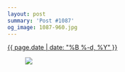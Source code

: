 ```yaml
---
layout: post
summary: 'Post #1087'
og_image: 1087-960.jpg
---
```


<div class="post">
 <time>
  <a href="/1087">
   {{ page.date | date: "%B %-d, %Y" }}
  </a>
 </time>
 <a href="/1087">
  <figure data-taken="2/19/2020">
   <img sizes="(min-width: 700px) 50vw, calc(100vw - 2rem)" src="{{ site.assets_url }}/1087-480.jpg" srcset="{{ site.assets_url }}/1087-240.jpg 240w, {{ site.assets_url }}/1087-480.jpg 480w, {{ site.assets_url }}/1087-720.jpg 720w, {{ site.assets_url }}/1087-960.jpg 960w"/>
  </figure>
 </a>
</div>
